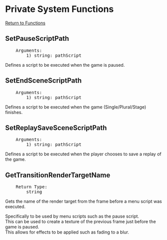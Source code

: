 ﻿# Private System Functions

[Return to Functions](./docs.html)

## SetPauseScriptPath
<pre>
    Arguments:
        1) string: pathScript
</pre>
Defines a script to be executed when the game is paused.

## SetEndSceneScriptPath
<pre>
    Arguments:
        1) string: pathScript
</pre>
Defines a script to be executed when the game (Single/Plural/Stage) finishes.

## SetReplaySaveSceneScriptPath
<pre>
    Arguments:
        1) string: pathScript
</pre>
Defines a script to be executed when the player chooses to save a replay of the game.

## GetTransitionRenderTargetName
<pre>
    Return Type:
        string
</pre>
Gets the name of the render target from the frame before a menu script was executed.

Specifically to be used by menu scripts such as the pause script.\
This can be used to create a texture of the previous frame just before the game is paused.\
This allows for effects to be applied such as fading to a blur.